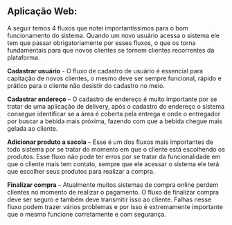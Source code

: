 ## Aplicação Web:
  A seguir temos 4 fluxos que notei importantíssimos para o bom funcionamento do sistema. Quando um novo usuário acessa o sistema ele tem que passar obrigatoriamente por esses fluxos, o que os torna fundamentais para que novos clientes se tornem clientes recorrentes da plataforma.

**Cadastrar usuário** - O fluxo de cadastro de usuário  é essencial para capitação de novos clientes, o mesmo deve ser sempre funcional, rápido e prático para o cliente não desistir do cadastro no meio.

**Cadastrar endereço** – O cadastro de endereço é muito importante por se tratar de uma aplicação de delivery, após o cadastro do endereço o sistema consegue identificar se a área é coberta pela entrega  e onde o entregador por buscar a bebida mais próxima, fazendo com que a bebida chegue mais gelada ao cliente.

**Adicionar produto a sacola** – Esse é um dos fluxos mais importantes de todo sistema por se tratar do momento em que o cliente está escolhendo os produtos. Esse fluxo não pode ter erros por se tratar da funcionalidade em que o cliente mais tem contato, sempre que ele acessar o sistema ele terá que escolher seus produtos para realizar a compra. 

**Finalizar compra** – Atualmente muitos sistemas de compra online perdem clientes no momento de realizar o pagamento. O fluxo de finalizar compra deve ser seguro e também deve transmitir isso ao cliente. Falhas nesse fluxo podem trazer vários problemas e por isso é extremamente importante que o mesmo funcione corretamente e com segurança.
